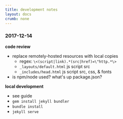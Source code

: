 ```yaml
---
title: development notes
layout: docs
crumb: none
---
```


### 2017-12-14

**code review**
- replace remotely-hosted resources with local copies
  - regex: ```\<(script|link).*(src|href)=\"http.*\>```
  - `_layouts/default.html` js script src
  - `_includes/head.html` js script src, css, & fonts
- is npm/node used? what's up package.json?

**local development**
- see guide
- `gem install jekyll bundler`
- `bundle install`
- `jekyll serve`
